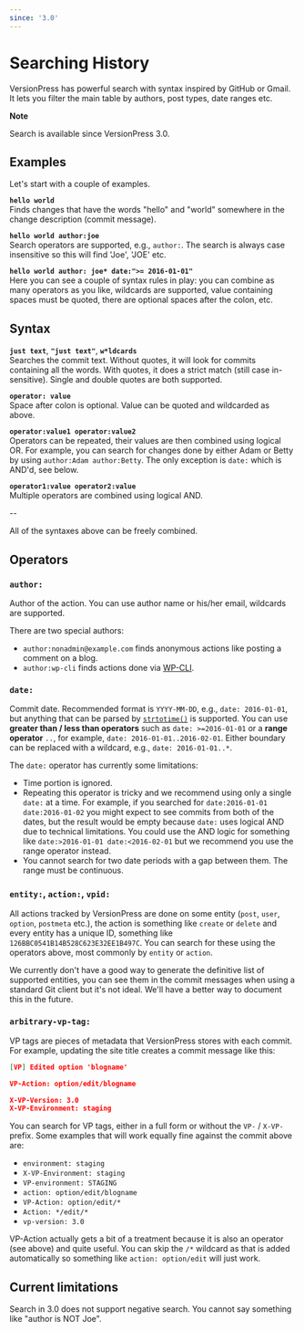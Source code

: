 ```yaml
---
since: '3.0'
---
```


# Searching History

VersionPress has powerful search with syntax inspired by GitHub or Gmail. It lets you filter the main table by authors, post types, date ranges etc.

<div class="note">
  <p><strong>Note</strong></p>
  <p>Search is available since VersionPress 3.0.</p>
</div>


## Examples

Let's start with a couple of examples.


**`hello world`**<br>
Finds changes that have the words "hello" and "world" somewhere in the change description (commit message).

**`hello world author:joe`**<br>
Search operators are supported, e.g., `author:`. The search is always case insensitive so this will find 'Joe', 'JOE' etc.

**`hello world author: joe* date:">= 2016-01-01"`**<br>
Here you can see a couple of syntax rules in play: you can combine as many operators as you like, wildcards are supported, value containing spaces must be quoted, there are optional spaces after the colon, etc.


## Syntax

**`just text`**, **`"just text"`**, **`w*ldcards`**<br>
Searches the commit text. Without quotes, it will look for commits containing all the words. With quotes, it does a strict match (still case in-sensitive). Single and double quotes are both supported.

**`operator: value`**<br>
Space after colon is optional. Value can be quoted and wildcarded as above.

**`operator:value1 operator:value2`**<br>
Operators can be repeated, their values are then combined using logical OR. For example, you can search for changes done by either Adam or Betty by using `author:Adam author:Betty`. The only exception is `date:` which is AND'd, see below.

**`operator1:value operator2:value`**<br>
Multiple operators are combined using logical AND.

--

All of the syntaxes above can be freely combined.


## Operators

### `author:`

Author of the action. You can use author name or his/her email, wildcards are supported.

There are two special authors:

- `author:nonadmin@example.com` finds anonymous actions like posting a comment on a blog.
- `author:wp-cli` finds actions done via [WP-CLI](http://wp-cli.org/).


### `date:`

Commit date. Recommended format is `YYYY-MM-DD`, e.g., `date: 2016-01-01`, but anything that can be parsed by [`strtotime()`](http://php.net/manual/en/function.strtotime.php) is supported. You can use **greater than / less than operators** such as `date: >=2016-01-01` or a **range operator** `..`, for example, `date: 2016-01-01..2016-02-01`. Either boundary can be replaced with a wildcard, e.g., `date: 2016-01-01..*`.

The `date:` operator has currently some limitations:

- Time portion is ignored.
- Repeating this operator is tricky and we recommend using only a single `date:` at a time. For example, if you searched for `date:2016-01-01 date:2016-01-02` you might expect to see commits from both of the dates, but the result would be empty because `date:` uses logical AND due to technical limitations. You could use the AND logic for something like `date:>2016-01-01 date:<2016-02-01` but we recommend you use the range operator instead.
- You cannot search for two date periods with a gap between them. The range must be continuous.


### `entity:`, `action:`, `vpid:`

All actions tracked by VersionPress are done on some entity (`post`, `user`, `option`, `postmeta` etc.), the action is something like `create` or `delete` and every entity has a unique ID, something like `126BBC0541B14B528C623E32EE1B497C`. You can search for these using the operators above, most commonly by `entity` or `action`.

We currently don't have a good way to generate the definitive list of supported entities, you can see them in the commit messages when using a standard Git client but it's not ideal. We'll have a better way to document this in the future.


### **`arbitrary-vp-tag:`**

VP tags are pieces of metadata that VersionPress stores with each commit. For example, updating the site title creates a commit message like this:

```json
[VP] Edited option 'blogname'

VP-Action: option/edit/blogname

X-VP-Version: 3.0
X-VP-Environment: staging
```

You can search for VP tags, either in a full form or without the `VP-` / `X-VP-` prefix. Some examples that will work equally fine against the commit above are:

- `environment: staging`
- `X-VP-Environment: staging`
- `VP-environment: STAGING`
- `action: option/edit/blogname`
- `VP-Action: option/edit/*`
- `Action: */edit/*`
- `vp-version: 3.0`

VP-Action actually gets a bit of a treatment because it is also an operator (see above) and quite useful. You can skip the `/*` wildcard as that is added automatically so something like `action: option/edit` will just work.


## Current limitations

Search in 3.0 does not support negative search. You cannot say something like "author is NOT Joe".
